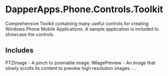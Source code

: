 # DapperApps.Phone.Controls.Toolkit
Comprehensive Toolkit containing many useful controls for creating Windows Phone Mobile Applications.
A sample application is included to showcase the controls.

## Includes

PTZImage - A pinch to zoomable image.
IMagePreview - An image that slowly scrolls its content to preview high resolution images.
...
